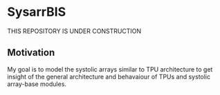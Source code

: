 # SysarrBIS

THIS REPOSITORY IS UNDER CONSTRUCTION



## Motivation

My goal is to model the systolic arrays similar to TPU architecture to get insight of the general architecture and behavaiour of TPUs and systolic array-base modules. 
